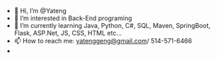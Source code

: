 - 👋 Hi, I’m @Yateng
- 👀 I’m interested in Back-End programing
- 🌱 I’m currently learning Java, Python, C#, SQL, Maven, SpringBoot, Flask, ASP.Net, JS, CSS, HTML etc...
- 📫 How to reach me: yatenggeng@gmail.com/ 514-571-6466
- 

<!---
Yateng198/Yateng198 is a ✨ special ✨ repository because its `README.md` (this file) appears on your GitHub profile.
You can click the Preview link to take a look at your changes.
--->
